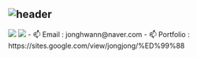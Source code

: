 ## ![header](https://capsule-render.vercel.app/api?&type=Rounded&color=ADD8E6&height=200&section=header&text=Welcome%20to%20Jonghwan's%20GitHub&fontSize=50)

<img src="https://img.shields.io/badge/jonghwann@naver.com-3DDC84?style=flat-square&logo=maildotcom&logoColor=white&labelColor=3DDC84"/>

<img src="https://img.shields.io/badge/@cottoncandypunch-3DDC84?style=flat-square&logo=instagram&logoColor=white&labelColor=3DDC84"/>
- 📫 Email      : jonghwann@naver.com 
- 📫 Portfolio  : https://sites.google.com/view/jongjong/%ED%99%88
